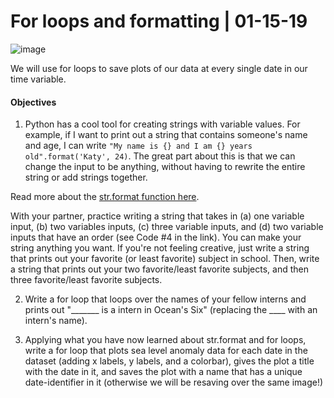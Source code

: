 # For loops and formatting | 01-15-19

![image](http://www.alanimals.com/wp/wp-content/uploads/2016/06/hermit-crab-620x420.jpg)

We will use for loops to save plots of our data at every single date in our time variable. 

#### Objectives

1. Python has a cool tool for creating strings with variable values. For example, if I want to print out a string that contains someone's name and age, I can write `"My name is {} and I am {} years old".format('Katy', 24)`. The great part about this is that we can change the input to be anything, without having to rewrite the entire string or add strings together.

  Read more about the [str.format function here](https://www.geeksforgeeks.org/python-format-function/). 
  
  With your partner, practice writing a string that takes in (a) one variable input, (b) two variables inputs, (c) three variable inputs, and (d) two variable inputs that have an order  (see Code #4 in the link). You can make your string anything you want. 
  If you're not feeling creative, just write a string that prints out your favorite (or least favorite) subject in school.  Then, write a string that prints out your two favorite/least favorite subjects, and then three favorite/least favorite subjects. 
  
2. Write a for loop that loops over the names of your fellow interns and prints out "_______ is a intern in Ocean's Six" (replacing the ____ with an intern's name).

3. Applying what you have now learned about str.format and for loops, write a for loop that plots sea level anomaly data for each date in the dataset (adding x labels, y labels, and a colorbar), gives the plot a title with the date in it, and saves the plot with a name that has a unique date-identifier in it (otherwise we will be resaving over the same image!)
